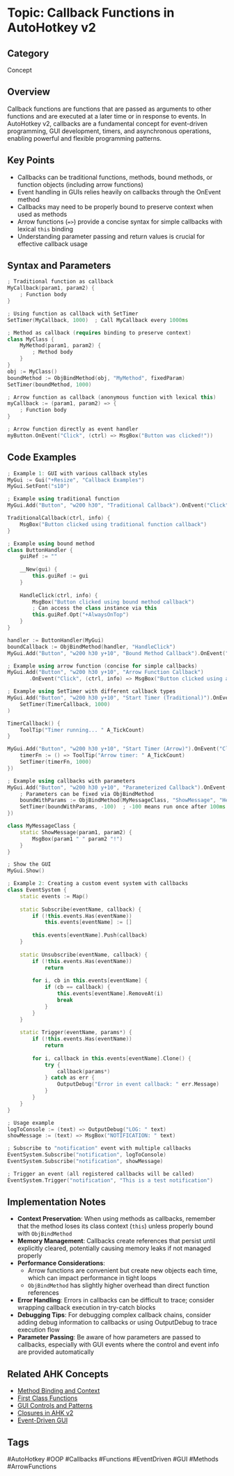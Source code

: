 # Topic: Callback Functions in AutoHotkey v2

## Category

Concept

## Overview

Callback functions are functions that are passed as arguments to other functions and are executed at a later time or in response to events. In AutoHotkey v2, callbacks are a fundamental concept for event-driven programming, GUI development, timers, and asynchronous operations, enabling powerful and flexible programming patterns.

## Key Points

- Callbacks can be traditional functions, methods, bound methods, or function objects (including arrow functions)
- Event handling in GUIs relies heavily on callbacks through the OnEvent method
- Callbacks may need to be properly bound to preserve context when used as methods
- Arrow functions (`=>`) provide a concise syntax for simple callbacks with lexical `this` binding
- Understanding parameter passing and return values is crucial for effective callback usage

## Syntax and Parameters

```cpp
; Traditional function as callback
MyCallback(param1, param2) {
    ; Function body
}

; Using function as callback with SetTimer
SetTimer(MyCallback, 1000)  ; Call MyCallback every 1000ms

; Method as callback (requires binding to preserve context)
class MyClass {
    MyMethod(param1, param2) {
        ; Method body
    }
}
obj := MyClass()
boundMethod := ObjBindMethod(obj, "MyMethod", fixedParam)
SetTimer(boundMethod, 1000)

; Arrow function as callback (anonymous function with lexical this)
myCallback := (param1, param2) => {
    ; Function body
}

; Arrow function directly as event handler
myButton.OnEvent("Click", (ctrl) => MsgBox("Button was clicked!"))
```

## Code Examples

```cpp
; Example 1: GUI with various callback styles
MyGui := Gui("+Resize", "Callback Examples")
MyGui.SetFont("s10")

; Example using traditional function
MyGui.Add("Button", "w200 h30", "Traditional Callback").OnEvent("Click", TraditionalCallback)

TraditionalCallback(ctrl, info) {
    MsgBox("Button clicked using traditional function callback")
}

; Example using bound method
class ButtonHandler {
    guiRef := ""
    
    __New(gui) {
        this.guiRef := gui
    }
    
    HandleClick(ctrl, info) {
        MsgBox("Button clicked using bound method callback")
        ; Can access the class instance via this
        this.guiRef.Opt("+AlwaysOnTop")
    }
}

handler := ButtonHandler(MyGui)
boundCallback := ObjBindMethod(handler, "HandleClick")
MyGui.Add("Button", "w200 h30 y+10", "Bound Method Callback").OnEvent("Click", boundCallback)

; Example using arrow function (concise for simple callbacks)
MyGui.Add("Button", "w200 h30 y+10", "Arrow Function Callback")
       .OnEvent("Click", (ctrl, info) => MsgBox("Button clicked using arrow function"))

; Example using SetTimer with different callback types
MyGui.Add("Button", "w200 h30 y+10", "Start Timer (Traditional)").OnEvent("Click", (*) => 
    SetTimer(TimerCallback, 1000)
)

TimerCallback() {
    ToolTip("Timer running... " A_TickCount)
}

MyGui.Add("Button", "w200 h30 y+10", "Start Timer (Arrow)").OnEvent("Click", (*) => {
    timerFn := () => ToolTip("Arrow timer: " A_TickCount)
    SetTimer(timerFn, 1000)
})

; Example using callbacks with parameters
MyGui.Add("Button", "w200 h30 y+10", "Parameterized Callback").OnEvent("Click", (*) => {
    ; Parameters can be fixed via ObjBindMethod
    boundWithParams := ObjBindMethod(MyMessageClass, "ShowMessage", "Hello", "World")
    SetTimer(boundWithParams, -100)  ; -100 means run once after 100ms
})

class MyMessageClass {
    static ShowMessage(param1, param2) {
        MsgBox(param1 " " param2 "!")
    }
}

; Show the GUI
MyGui.Show()

; Example 2: Creating a custom event system with callbacks
class EventSystem {
    static events := Map()
    
    static Subscribe(eventName, callback) {
        if (!this.events.Has(eventName))
            this.events[eventName] := []
            
        this.events[eventName].Push(callback)
    }
    
    static Unsubscribe(eventName, callback) {
        if (!this.events.Has(eventName))
            return
            
        for i, cb in this.events[eventName] {
            if (cb == callback) {
                this.events[eventName].RemoveAt(i)
                break
            }
        }
    }
    
    static Trigger(eventName, params*) {
        if (!this.events.Has(eventName))
            return
            
        for i, callback in this.events[eventName].Clone() {
            try {
                callback(params*)
            } catch as err {
                OutputDebug("Error in event callback: " err.Message)
            }
        }
    }
}

; Usage example
logToConsole := (text) => OutputDebug("LOG: " text)
showMessage := (text) => MsgBox("NOTIFICATION: " text)

; Subscribe to "notification" event with multiple callbacks
EventSystem.Subscribe("notification", logToConsole)
EventSystem.Subscribe("notification", showMessage)

; Trigger an event (all registered callbacks will be called)
EventSystem.Trigger("notification", "This is a test notification")
```

## Implementation Notes

- **Context Preservation**: When using methods as callbacks, remember that the method loses its class context (`this`) unless properly bound with `ObjBindMethod`
- **Memory Management**: Callbacks create references that persist until explicitly cleared, potentially causing memory leaks if not managed properly
- **Performance Considerations**: 
  - Arrow functions are convenient but create new objects each time, which can impact performance in tight loops
  - `ObjBindMethod` has slightly higher overhead than direct function references
- **Error Handling**: Errors in callbacks can be difficult to trace; consider wrapping callback execution in try-catch blocks
- **Debugging Tips**: For debugging complex callback chains, consider adding debug information to callbacks or using OutputDebug to trace execution flow
- **Parameter Passing**: Be aware of how parameters are passed to callbacks, especially with GUI events where the control and event info are provided automatically

## Related AHK Concepts

- [Method Binding and Context](./method-binding-and-context.md)
- [First Class Functions](./First_Class_Functions.md)
- [GUI Controls and Patterns](./GUI_Controls_and_Patterns.md)
- [Closures in AHK v2](../Patterns/closures-in-ahk-v2.md)
- [Event-Driven GUI](../Snippets/event-driven-gui.md)

## Tags

#AutoHotkey #OOP #Callbacks #Functions #EventDriven #GUI #Methods #ArrowFunctions